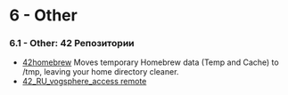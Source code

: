 # 6 - Other #

### 6.1 - Other: 42 Репозитории ###
* [42homebrew](https://github.com/kube/42homebrew)
Moves temporary Homebrew data (Temp and Cache) to /tmp, leaving your home directory cleaner.
* [42_RU_vogsphere_access remote](https://github.com/school21moscow/42_RU_vogsphere_access)